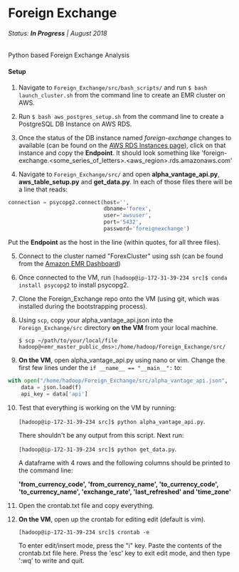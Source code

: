 # Foreign Exchange

###### Status: **In Progress** | August 2018

Python based Foreign Exchange Analysis

#### Setup

1. Navigate to `Foreign_Exchange/src/bash_scripts/` and run `$ bash launch_cluster.sh` from the command line to create an EMR cluster on AWS.

2. Run `$ bash aws_postgres_setup.sh` from the command line to create a PostgreSQL DB Instance on AWS RDS.

3. Once the status of the DB instance named *foreign-exchange* changes to available (can be found on the [AWS RDS Instances page](https://console.aws.amazon.com/rds/home?region=us-east-1#dbinstances:)), click on that instance and copy the **Endpoint**. It should look something like 'foreign-exchange.<some_series_of_letters>.<aws_region>.rds.amazonaws.com'

4. Navigate to `Foreign_Exchange/src/` and open **alpha_vantage_api.py**, **aws_table_setup.py** and **get_data.py**. In each of those files there will be a line that reads:

```python
connection = psycopg2.connect(host='',
                              dbname='forex',
                              user='awsuser',
                              port='5432',
                              password='foreignexchange')
```

Put the **Endpoint** as the host in the line (within quotes, for all three files).

5. Connect to the cluster named "ForexCluster" using ssh (can be found from the [Amazon EMR Dashboard](https://console.aws.amazon.com/elasticmapreduce/home?region=us-east-1#cluster-list:))

6. Once connected to the VM, run `[hadoop@ip-172-31-39-234 src]$ conda install psycopg2` to install psycopg2.

7. Clone the Foreign_Exchange repo onto the VM (using git, which was installed during the bootstrapping process).

8. Using `scp`, copy your alpha_vantage_api.json into the `Foreign_Exchange/src` directory **on the VM** from your local machine.

    `$ scp ~/path/to/your/local/file hadoop@<emr_master_public_dns>:/home/hadoop/Foreign_Exchange/src/`

9. **On the VM**, open alpha_vantage_api.py using nano or vim. Change the first few lines under the `if __name__ == "__main__":` to:

```python
with open("/home/hadoop/Foreign_Exchange/src/alpha_vantage_api.json", 'r') as f:
    data = json.load(f)
    api_key = data['api']
```

10. Test that everything is working on the VM by running:

    `[hadoop@ip-172-31-39-234 src]$ python alpha_vantage_api.py`.

    There shouldn't be any output from this script. Next run:

    `[hadoop@ip-172-31-39-234 src]$ python get_data.py`.

    A dataframe with 4 rows and the following columns should be printed to the command line:

    **'from_currency_code', 'from_currency_name', 'to_currency_code',
    'to_currency_name', 'exchange_rate', 'last_refreshed' and   'time_zone'**

11. Open the crontab.txt file and copy everything.

12. **On the VM**, open up the crontab for editing edit (default is vim).

    `[hadoop@ip-172-31-39-234 src]$ crontab -e`

    To enter edit/insert mode, press the "i" key. Paste the contents of the crontab.txt file here. Press the 'esc' key to exit edit mode, and then type ':wq' to write and quit.
